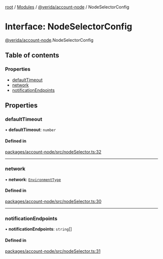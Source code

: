 [root](../README.md) / [Modules](../modules.md) / [@verida/account-node](../modules/verida_account_node.md) / NodeSelectorConfig

# Interface: NodeSelectorConfig

[@verida/account-node](../modules/verida_account_node.md).NodeSelectorConfig

## Table of contents

### Properties

- [defaultTimeout](verida_account_node.NodeSelectorConfig.md#defaulttimeout)
- [network](verida_account_node.NodeSelectorConfig.md#network)
- [notificationEndpoints](verida_account_node.NodeSelectorConfig.md#notificationendpoints)

## Properties

### defaultTimeout

• **defaultTimeout**: `number`

#### Defined in

[packages/account-node/src/nodeSelector.ts:32](https://github.com/verida/verida-js/blob/5040472/packages/account-node/src/nodeSelector.ts#L32)

___

### network

• **network**: [`EnvironmentType`](../enums/verida_account_node._internal_.EnvironmentType.md)

#### Defined in

[packages/account-node/src/nodeSelector.ts:30](https://github.com/verida/verida-js/blob/5040472/packages/account-node/src/nodeSelector.ts#L30)

___

### notificationEndpoints

• **notificationEndpoints**: `string`[]

#### Defined in

[packages/account-node/src/nodeSelector.ts:31](https://github.com/verida/verida-js/blob/5040472/packages/account-node/src/nodeSelector.ts#L31)
